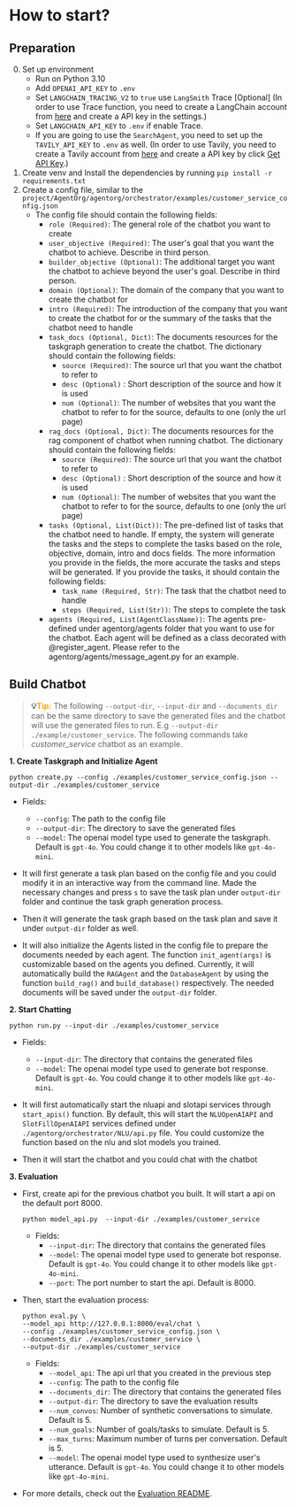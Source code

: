 # How to start?
## Preparation
0. Set up environment
    * Run on Python 3.10
    * Add `OPENAI_API_KEY` to `.env`
    * Set `LANGCHAIN_TRACING_V2` to `true` use `LangSmith` Trace [Optional] (In order to use Trace function, you need to create a LangChain account from [here](https://langchain.com/) and create a API key in the settings.)
    * Set `LANGCHAIN_API_KEY` to `.env` if enable Trace.
    * If you are going to use the `SearchAgent`, you need to set up the `TAVILY_API_KEY` to `.env` as well. (In order to use Tavily, you need to create a Tavily account from [here](https://docs.tavily.com/) and create a API key by click [Get API Key](https://app.tavily.com/home).)
1. Create venv and Install the dependencies by running `pip install -r requirements.txt`
2. Create a config file, similar to the `project/AgentOrg/agentorg/orchestrator/examples/customer_service_config.json`
    * The config file should contain the following fields:
        * `role (Required)`: The general role of the chatbot you want to create
        * `user_objective (Required)`: The user's goal that you want the chatbot to achieve. Describe in third person.
        * `builder_objective (Optional)`: The additional target you want the chatbot to achieve beyond the user's goal. Describe in third person.
        * `domain (Optional)`: The domain of the company that you want to create the chatbot for
        * `intro (Required)`: The introduction of the company that you want to create the chatbot for or the summary of the tasks that the chatbot need to handle
        * `task_docs (Optional, Dict)`: The documents resources for the taskgraph generation to create the chatbot. The dictionary should contain the following fields:
            * `source (Required)`: The source url that you want the chatbot to refer to
            * `desc (Optional)` : Short description of the source and how it is used
            * `num (Optional)`: The number of websites that you want the chatbot to refer to for the source, defaults to one (only the url page)
        * `rag_docs (Optional, Dict)`: The documents resources for the rag component of chatbot when running chatbot. The dictionary should contain the following fields:
            * `source (Required)`: The source url that you want the chatbot to refer to
            * `desc (Optional)` : Short description of the source and how it is used
            * `num (Optional)`: The number of websites that you want the chatbot to refer to for the source, defaults to one (only the url page)
        * `tasks (Optional, List(Dict))`: The pre-defined list of tasks that the chatbot need to handle. If empty, the system will generate the tasks and the steps to complete the tasks based on the role, objective, domain, intro and docs fields. The more information you provide in the fields, the more accurate the tasks and steps will be generated. If you provide the tasks, it should contain the following fields:
            * `task_name (Required, Str)`: The task that the chatbot need to handle
            * `steps (Required, List(Str))`: The steps to complete the task
        * `agents (Required, List(AgentClassName))`: The agents pre-defined under agentorg/agents folder that you want to use for the chatbot. Each agent will be defined as a class decorated with @register_agent. Please refer to the agentorg/agents/message_agent.py for an example.

## Build Chatbot
> **:bulb:<span style="color:orange">Tip:</span>** The following `--output-dir`, `--input-dir` and `--documents_dir` can be the same directory to save the generated files and the chatbot will use the generated files to run. E.g `--output-dir ./example/customer_service`. The following commands take *customer_service* chatbot as an example.

**1. Create Taskgraph and Initialize Agent**
```
python create.py --config ./examples/customer_service_config.json --output-dir ./examples/customer_service
```

* Fields:
  * `--config`: The path to the config file
  * `--output-dir`: The directory to save the generated files
  * `--model`: The openai model type used to generate the taskgraph. Default is `gpt-4o`. You could change it to other models like `gpt-4o-mini`.

* It will first generate a task plan based on the config file and you could modify it in an interactive way from the command line. Made the necessary changes and press `s` to save the task plan under `output-dir` folder and continue the task graph generation process.
* Then it will generate the task graph based on the task plan and save it under `output-dir` folder as well.
* It will also initialize the Agents listed in the config file to prepare the documents needed by each agent. The function `init_agent(args)` is customizable based on the agents you defined. Currently, it will automatically build the `RAGAgent` and the `DatabaseAgent` by using the function `build_rag()` and `build_database()` respectively. The needed documents will be saved under the `output-dir` folder.


**2. Start Chatting**
```
python run.py --input-dir ./examples/customer_service
```

* Fields:
  * `--input-dir`: The directory that contains the generated files
  * `--model`: The openai model type used to generate bot response. Default is `gpt-4o`. You could change it to other models like `gpt-4o-mini`.
  
* It will first automatically start the nluapi and slotapi services through `start_apis()` function. By default, this will start the `NLUOpenAIAPI` and `SlotFillOpenAIAPI` services defined under `./agentorg/orchestrator/NLU/api.py` file. You could customize the function based on the nlu and slot models you trained.
* Then it will start the chatbot and you could chat with the chatbot


**3. Evaluation**

  * First, create api for the previous chatbot you built. It will start a api on the default port 8000.
    ```
    python model_api.py  --input-dir ./examples/customer_service
    ```

    * Fields:
      * `--input-dir`: The directory that contains the generated files
      * `--model`: The openai model type used to generate bot response. Default is `gpt-4o`. You could change it to other models like `gpt-4o-mini`.
      * `--port`: The port number to start the api. Default is 8000.

  * Then, start the evaluation process: 
    ```
    python eval.py \
    --model_api http://127.0.0.1:8000/eval/chat \
    --config ./examples/customer_service_config.json \
    --documents_dir ./examples/customer_service \
    --output-dir ./examples/customer_service
    ```
    * Fields:
      * `--model_api`: The api url that you created in the previous step
      * `--config`: The path to the config file
      * `--documents_dir`: The directory that contains the generated files
      * `--output-dir`: The directory to save the evaluation results
      * `--num_convos`: Number of synthetic conversations to simulate. Default is 5.
      * `--num_goals`: Number of goals/tasks to simulate. Default is 5.
      * `--max_turns`: Maximum number of turns per conversation. Default is 5.
      * `--model`: The openai model type used to synthesize user's utterance. Default is `gpt-4o`. You could change it to other models like `gpt-4o-mini`.
  
  * For more details, check out the [Evaluation README](./agentorg/evaluation/README.md).
